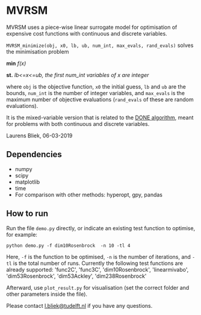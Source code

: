 # MVRSM #

MVRSM uses a piece-wise linear surrogate model for optimisation of expensive cost functions with continuous and discrete variables.

`MVRSM_minimize(obj, x0, lb, ub, num_int, max_evals, rand_evals)` solves the minimisation problem

**min** *f(x)*

**st.** *lb<=x<=ub, the first num_int variables of x are integer*

where `obj` is the objective function, `x0` the initial guess,
`lb` and `ub` are the bounds, `num_int` is the number of integer variables,
and `max_evals` is the maximum number of objective evaluations (`rand_evals` of these
are random evaluations).

It is the mixed-variable version that is related to the [DONE algorithm](https://bitbucket.org/csi-dcsc/donecpp/src/master/), 
meant for problems with both continuous and discrete variables.

Laurens Bliek, 06-03-2019

## Dependencies ##

* numpy
* scipy
* matplotlib
* time
* For comparison with other methods: hyperopt, gpy, pandas


## How to run ##

Run the file `demo.py` directly, or indicate an existing test function to optimise, for example:

`python demo.py -f dim10Rosenbrock  -n 10 -tl 4`

Here, `-f` is the function to be optimised, `-n` is the number of iterations, and `-tl` is the total number of runs.
Currently the following test functions are already supported:
'func2C', 'func3C', 'dim10Rosenbrock', 'linearmivabo', 'dim53Rosenbrock', 'dim53Ackley', 'dim238Rosenbrock'

Afterward, use `plot_result.py` for visualisation (set the correct folder and other parameters inside the file).

Please contact l.bliek@tudelft.nl if you have any questions.